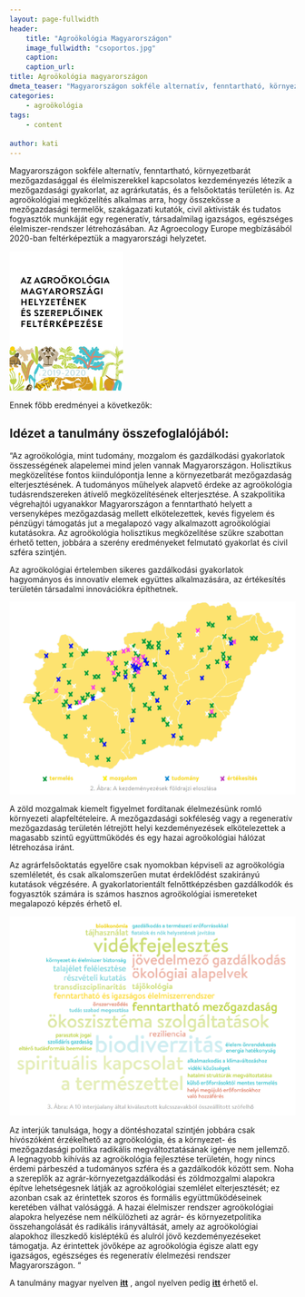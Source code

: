 ```yaml
---
layout: page-fullwidth
header: 
    title: "Agroökológia Magyarországon"
    image_fullwidth: "csoportos.jpg"
    caption:
    caption_url: 
title: Agroökológia magyarországon
dmeta_teaser: "Magyarországon sokféle alternatív, fenntartható, környezetbarát mezőgazdasággal és élelmiszerekkel kapcsolatos kezdeményezés létezik a mezőgazdasági gyakorlat, az agrárkutatás, és a felsőoktatás területén is."
categories:
    - agroökológia
tags:
    - content

author: kati
---
```

Magyarországon sokféle alternatív, fenntartható, környezetbarát mezőgazdasággal és élelmiszerekkel kapcsolatos kezdeményezés létezik a mezőgazdasági gyakorlat, az agrárkutatás, és a felsőoktatás területén is. Az agroökológiai megközelítés alkalmas arra, hogy összekösse a mezőgazdasági termelők, szakágazati kutatók, civil aktivisták és tudatos fogyasztók munkáját egy regeneratív, társadalmilag igazságos, egészséges élelmiszer-rendszer létrehozásában. Az Agroecology Europe megbízásából 2020-ban feltérképeztük a magyarországi helyzetet.

<a href="/images/MappingHungary.pdf" class="th right"><img width="200" src="/images/agrookotanulmany.jpg"/></a>

Ennek főbb eredményei a következők: 

## Idézet a tanulmány összefoglalójából:

“Az agroökológia, mint tudomány, mozgalom és gazdálkodási gyakorlatok összességének alapelemei mind jelen vannak Magyarországon. Holisztikus megközelítése fontos kiindulópontja lenne a környezetbarát mezőgazdaság elterjesztésének. A tudományos műhelyek alapvető érdeke az agroökológia tudásrendszereken átívelő megközelítésének elterjesztése. A szakpolitika végrehajtói ugyanakkor Magyarországon a fenntartható helyett a versenyképes mezőgazdaság mellett elkötelezettek, kevés figyelem és pénzügyi támogatás jut a megalapozó vagy alkalmazott agroökológiai kutatásokra. Az agroökológia holisztikus megközelítése szűkre szabottan érhető tetten, jobbára a szerény eredményeket felmutató gyakorlat és civil szféra szintjén. 

Az agroökológiai értelemben sikeres gazdálkodási gyakorlatok hagyományos és innovatív elemek együttes alkalmazására, az értékesítés területén társadalmi innovációkra építhetnek. 

![10 alapelem kép](/images/agroterkep.png)

A zöld mozgalmak kiemelt figyelmet fordítanak élelmezésünk romló környezeti alapfeltételeire. A mezőgazdasági sokféleség vagy a regeneratív mezőgazdaság területén létrejött helyi kezdeményezések elkötelezettek a magasabb szintű együttműködés és egy hazai agroökológiai hálózat létrehozása iránt.

 Az agrárfelsőoktatás egyelőre csak nyomokban képviseli az agroökológia szemléletét, és csak alkalomszerűen mutat érdeklődést szakirányú kutatások végzésére. A gyakorlatorientált felnőttképzésben gazdálkodók és fogyasztók számára is számos hasznos agroökológiai ismereteket megalapozó képzés érhető el. 

![10 alapelem kép](/images/szofelho.png)
 
Az interjúk tanulsága, hogy a döntéshozatal szintjén jobbára csak hívószóként érzékelhető az agroökológia, és a környezet- és mezőgazdasági politika radikális megváltoztatásának igénye nem jellemző. A legnagyobb kihívás az agroökológia fejlesztése területén, hogy nincs érdemi párbeszéd a tudományos szféra és a gazdálkodók között sem. Noha a szereplők az agrár-környezetgazdálkodási és zöldmozgalmi alapokra építve lehetségesnek látják az agroökológiai szemlélet elterjesztését; ez azonban csak az érintettek szoros és formális együttműködéseinek keretében válhat valósággá. A hazai élelmiszer rendszer agroökológiai alapokra helyezése nem nélkülözheti az agrár- és környezetpolitika összehangolását és radikális irányváltását, amely az agroökológiai alapokhoz illeszkedő kisléptékű és alulról jövő kezdeményezéseket támogatja. Az érintettek jövőképe az agroökológia égisze alatt egy igazságos, egészséges és regeneratív élelmezési rendszer Magyarországon. “ 

A tanulmány magyar nyelven **[itt](http://xn--vdegylet-b1a.hu/wp-content/uploads/2021/08/AEterkepezes.pdf)**  , angol nyelven pedig **[itt](https://www.agroecology-europe.org/mapping-agroecology-initiatives-hungary/)** érhető el. 

